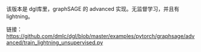 该版本是 dgl库里，graphSAGE 的 advanced 实现。无监督学习，并且有 lightning。

链接：https://github.com/dmlc/dgl/blob/master/examples/pytorch/graphsage/advanced/train_lightning_unsupervised.py

